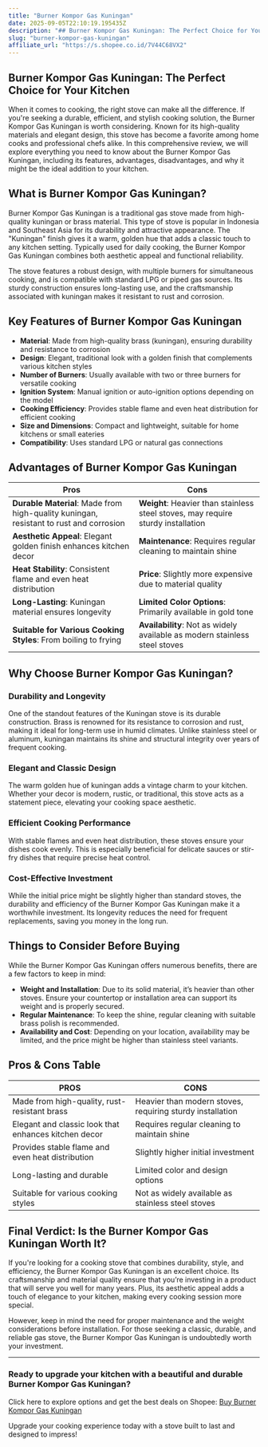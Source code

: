 ```yaml
---
title: "Burner Kompor Gas Kuningan"
date: 2025-09-05T22:10:19.195435Z
description: "## Burner Kompor Gas Kuningan: The Perfect Choice for Your Kitchen..."
slug: "burner-kompor-gas-kuningan"
affiliate_url: "https://s.shopee.co.id/7V44C68VX2"
---
```

## Burner Kompor Gas Kuningan: The Perfect Choice for Your Kitchen

When it comes to cooking, the right stove can make all the difference. If you're seeking a durable, efficient, and stylish cooking solution, the Burner Kompor Gas Kuningan is worth considering. Known for its high-quality materials and elegant design, this stove has become a favorite among home cooks and professional chefs alike. In this comprehensive review, we will explore everything you need to know about the Burner Kompor Gas Kuningan, including its features, advantages, disadvantages, and why it might be the ideal addition to your kitchen.

## What is Burner Kompor Gas Kuningan?

Burner Kompor Gas Kuningan is a traditional gas stove made from high-quality kuningan or brass material. This type of stove is popular in Indonesia and Southeast Asia for its durability and attractive appearance. The "Kuningan" finish gives it a warm, golden hue that adds a classic touch to any kitchen setting. Typically used for daily cooking, the Burner Kompor Gas Kuningan combines both aesthetic appeal and functional reliability.

The stove features a robust design, with multiple burners for simultaneous cooking, and is compatible with standard LPG or piped gas sources. Its sturdy construction ensures long-lasting use, and the craftsmanship associated with kuningan makes it resistant to rust and corrosion.

## Key Features of Burner Kompor Gas Kuningan

- **Material**: Made from high-quality brass (kuningan), ensuring durability and resistance to corrosion
- **Design**: Elegant, traditional look with a golden finish that complements various kitchen styles
- **Number of Burners**: Usually available with two or three burners for versatile cooking
- **Ignition System**: Manual ignition or auto-ignition options depending on the model
- **Cooking Efficiency**: Provides stable flame and even heat distribution for efficient cooking
- **Size and Dimensions**: Compact and lightweight, suitable for home kitchens or small eateries
- **Compatibility**: Uses standard LPG or natural gas connections

## Advantages of Burner Kompor Gas Kuningan

| Pros                                               | Cons                                              |
|----------------------------------------------------|---------------------------------------------------|
| **Durable Material**: Made from high-quality kuningan, resistant to rust and corrosion | **Weight**: Heavier than stainless steel stoves, may require sturdy installation |
| **Aesthetic Appeal**: Elegant golden finish enhances kitchen decor | **Maintenance**: Requires regular cleaning to maintain shine |
| **Heat Stability**: Consistent flame and even heat distribution | **Price**: Slightly more expensive due to material quality |
| **Long-Lasting**: Kuningan material ensures longevity | **Limited Color Options**: Primarily available in gold tone |
| **Suitable for Various Cooking Styles**: From boiling to frying | **Availability**: Not as widely available as modern stainless steel stoves |

## Why Choose Burner Kompor Gas Kuningan?

### Durability and Longevity

One of the standout features of the Kuningan stove is its durable construction. Brass is renowned for its resistance to corrosion and rust, making it ideal for long-term use in humid climates. Unlike stainless steel or aluminum, kuningan maintains its shine and structural integrity over years of frequent cooking.

### Elegant and Classic Design

The warm golden hue of kuningan adds a vintage charm to your kitchen. Whether your decor is modern, rustic, or traditional, this stove acts as a statement piece, elevating your cooking space aesthetic.

### Efficient Cooking Performance

With stable flames and even heat distribution, these stoves ensure your dishes cook evenly. This is especially beneficial for delicate sauces or stir-fry dishes that require precise heat control.

### Cost-Effective Investment

While the initial price might be slightly higher than standard stoves, the durability and efficiency of the Burner Kompor Gas Kuningan make it a worthwhile investment. Its longevity reduces the need for frequent replacements, saving you money in the long run.

## Things to Consider Before Buying

While the Burner Kompor Gas Kuningan offers numerous benefits, there are a few factors to keep in mind:

- **Weight and Installation**: Due to its solid material, it’s heavier than other stoves. Ensure your countertop or installation area can support its weight and is properly secured.
- **Regular Maintenance**: To keep the shine, regular cleaning with suitable brass polish is recommended.
- **Availability and Cost**: Depending on your location, availability may be limited, and the price might be higher than stainless steel variants.

## Pros & Cons Table

| PROS                                               | CONS                                              |
|----------------------------------------------------|---------------------------------------------------|
| Made from high-quality, rust-resistant brass     | Heavier than modern stoves, requiring sturdy installation |
| Elegant and classic look that enhances kitchen decor | Requires regular cleaning to maintain shine   |
| Provides stable flame and even heat distribution | Slightly higher initial investment              |
| Long-lasting and durable                        | Limited color and design options               |
| Suitable for various cooking styles             | Not as widely available as stainless steel stoves |

## Final Verdict: Is the Burner Kompor Gas Kuningan Worth It?

If you're looking for a cooking stove that combines durability, style, and efficiency, the Burner Kompor Gas Kuningan is an excellent choice. Its craftsmanship and material quality ensure that you’re investing in a product that will serve you well for many years. Plus, its aesthetic appeal adds a touch of elegance to your kitchen, making every cooking session more special.

However, keep in mind the need for proper maintenance and the weight considerations before installation. For those seeking a classic, durable, and reliable gas stove, the Burner Kompor Gas Kuningan is undoubtedly worth your investment.

---

### Ready to upgrade your kitchen with a beautiful and durable Burner Kompor Gas Kuningan? 

Click here to explore options and get the best deals on Shopee: [Buy Burner Kompor Gas Kuningan](https://s.shopee.co.id/7V44C68VX2)

Upgrade your cooking experience today with a stove built to last and designed to impress!